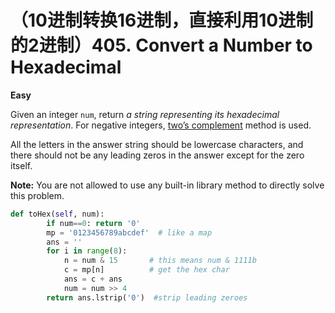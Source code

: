 # （10进制转换16进制，直接利用10进制的2进制）405. Convert a Number to Hexadecimal

**Easy**

Given an integer `num`, return *a string representing its hexadecimal representation*. For negative integers, [two’s complement](https://en.wikipedia.org/wiki/Two%27s_complement) method is used.

All the letters in the answer string should be lowercase characters, and there should not be any leading zeros in the answer except for the zero itself.

**Note:** You are not allowed to use any built-in library method to directly solve this problem.

```python
def toHex(self, num):
        if num==0: return '0'
        mp = '0123456789abcdef'  # like a map
        ans = ''
        for i in range(8):
            n = num & 15       # this means num & 1111b
            c = mp[n]          # get the hex char 
            ans = c + ans
            num = num >> 4
        return ans.lstrip('0')  #strip leading zeroes
```